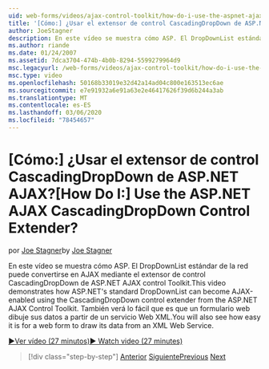 ```yaml
---
uid: web-forms/videos/ajax-control-toolkit/how-do-i-use-the-aspnet-ajax-cascadingdropdown-control-extender
title: '[Cómo:] ¿Usar el extensor de control CascadingDropDown de ASP.NET AJAX? | Microsoft Docs'
author: JoeStagner
description: En este vídeo se muestra cómo ASP. El DropDownList estándar de la red puede convertirse en AJAX mediante el extensor de control CascadingDropDown de ASP.NET AJAX contro...
ms.author: riande
ms.date: 01/24/2007
ms.assetid: 7dca3704-474b-4b0b-8294-5599279964d9
msc.legacyurl: /web-forms/videos/ajax-control-toolkit/how-do-i-use-the-aspnet-ajax-cascadingdropdown-control-extender
msc.type: video
ms.openlocfilehash: 50168b33019e32d42a14ad04c800e163513ec6ae
ms.sourcegitcommit: e7e91932a6e91a63e2e46417626f39d6b244a3ab
ms.translationtype: MT
ms.contentlocale: es-ES
ms.lasthandoff: 03/06/2020
ms.locfileid: "78454657"
---
```

# <a name="how-do-i-use-the-aspnet-ajax-cascadingdropdown-control-extender"></a><span data-ttu-id="08e1e-104">[Cómo:] ¿Usar el extensor de control CascadingDropDown de ASP.NET AJAX?</span><span class="sxs-lookup"><span data-stu-id="08e1e-104">[How Do I:] Use the ASP.NET AJAX CascadingDropDown Control Extender?</span></span>

<span data-ttu-id="08e1e-105">por [Joe Stagner](https://github.com/JoeStagner)</span><span class="sxs-lookup"><span data-stu-id="08e1e-105">by [Joe Stagner](https://github.com/JoeStagner)</span></span>

<span data-ttu-id="08e1e-106">En este vídeo se muestra cómo ASP. El DropDownList estándar de la red puede convertirse en AJAX mediante el extensor de control CascadingDropDown de ASP.NET AJAX control Toolkit.</span><span class="sxs-lookup"><span data-stu-id="08e1e-106">This video demonstrates how ASP.NET's standard DropDownList can become AJAX-enabled using the CascadingDropDown control extender from the ASP.NET AJAX Control Toolkit.</span></span> <span data-ttu-id="08e1e-107">También verá lo fácil que es que un formulario web dibuje sus datos a partir de un servicio Web XML.</span><span class="sxs-lookup"><span data-stu-id="08e1e-107">You will also see how easy it is for a web form to draw its data from an XML Web Service.</span></span>

[<span data-ttu-id="08e1e-108">&#9654;Ver vídeo (27 minutos)</span><span class="sxs-lookup"><span data-stu-id="08e1e-108">&#9654; Watch video (27 minutes)</span></span>](https://channel9.msdn.com/Blogs/ASP-NET-Site-Videos/how-do-i-use-the-aspnet-ajax-cascadingdropdown-control-extender)

> [!div class="step-by-step"]
> <span data-ttu-id="08e1e-109">[Anterior](how-do-i-get-started-with-the-aspnet-ajax-control-toolkit.md)
> [Siguiente](how-do-i-use-the-aspnet-ajax-textboxwatermark-control-extender.md)</span><span class="sxs-lookup"><span data-stu-id="08e1e-109">[Previous](how-do-i-get-started-with-the-aspnet-ajax-control-toolkit.md)
[Next](how-do-i-use-the-aspnet-ajax-textboxwatermark-control-extender.md)</span></span>
